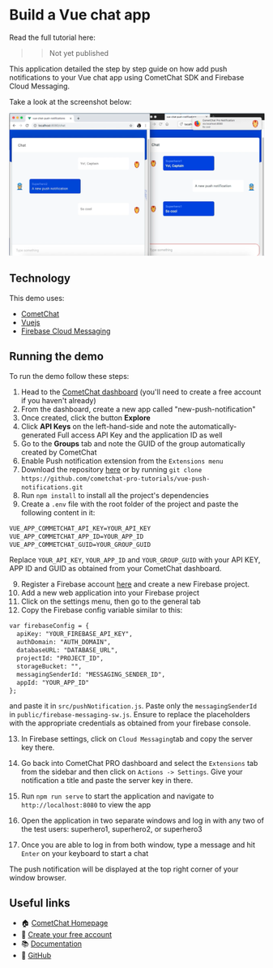 # Build a Vue chat app

Read the full tutorial here:

>> Not yet published

This application detailed the step by step guide on how add push notifications to your Vue chat app using CometChat SDK and Firebase Cloud Messaging.

Take a look at the screenshot below:

<img src="screenshots/notification-shot.png">

## Technology

This demo uses:
* [CometChat](https://cometchat.com/)
* [Vuejs](https://vuejs.org/)
* [Firebase Cloud Messaging](https://firebase.google.com/)


## Running the demo
To run the demo follow these steps:

1. Head to the [CometChat dashboard](https://app.cometchat.com/) (you'll need to create a free account if you haven't already)
2. From the dashboard, create a new app called "new-push-notification"
3. Once created, click the button **Explore**
4. Click **API Keys** on the left-hand-side and note the automatically-generated Full access API Key and the application ID as well
5. Go to the **Groups** tab and note the GUID of the group automatically created by CometChat
6. Enable Push notification extension from the `Extensions menu`
7. Download the repository [here](https://github.com/cometchat-pro-tutorials/vue-push-notifications/archive/master.zip) or by running `git clone https://github.com/cometchat-pro-tutorials/vue-push-notifications.git`
7. Run `npm install` to install all the project's dependencies
8. Create a `.env` file with the root folder of the project and paste the following content in it:

```
VUE_APP_COMMETCHAT_API_KEY=YOUR_API_KEY	
VUE_APP_COMMETCHAT_APP_ID=YOUR_APP_ID
VUE_APP_COMMETCHAT_GUID=YOUR_GROUP_GUID
```
Replace `YOUR_API_KEY`, `YOUR_APP_ID` and `YOUR_GROUP_GUID` with your API KEY, APP ID and GUID as obtained from your CometChat dashboard.

9. Register a Firebase account [here](http://firebase.google.com/) and create a new Firebase project.
10. Add a new web application into your Firebase project
11. Click on the settings menu, then go to the general tab
12. Copy the Firebase config variable similar to this:
```
var firebaseConfig = {
  apiKey: "YOUR_FIREBASE_API_KEY",
  authDomain: "AUTH_DOMAIN",
  databaseURL: "DATABASE_URL",
  projectId: "PROJECT_ID",
  storageBucket: "",
  messagingSenderId: "MESSAGING_SENDER_ID",
  appId: "YOUR_APP_ID"
};
```
and paste it in `src/pushNotification.js`. Paste only the `messagingSenderId` in `public/firebase-messaging-sw.js`. Ensure to replace the placeholders with the appropriate credentials as obtained from your firebase console.

13. In Firebase settings, click on `Cloud Messaging`tab and copy the server key there.
14. Go back into CometChat PRO dashboard and select the `Extensions` tab from the sidebar and then click on `Actions -> Settings`. Give your notification a title and paste the server key in there.

15. Run `npm run serve` to start the application and navigate to `http://localhost:8080` to view the app

16. Open the application in two separate windows and log in with any two of the test users: superhero1, superhero2, or superhero3

17. Once you are able to log in from both window, type a message and hit `Enter` on your keyboard to start a chat

The push notification will be displayed at the top right corner of your window browser.


## Useful links
* 🏠 [CometChat Homepage](https://www.cometchat.com/pro)
* 🚀 [Create your free account](https://app.cometchat.com/#/apps)
* 📚 [Documentation](https://prodocs.cometchat.com/docs)
* 👾 [GitHub](https://github.com/CometChat-Pro)
